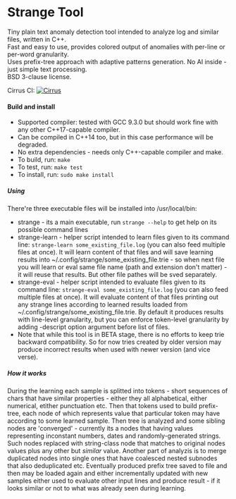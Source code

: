 # Strange Tool
Tiny plain text anomaly detection tool intended to analyze log and similar files, written in C++.<br>
Fast and easy to use, provides colored output of anomalies with per-line or per-word granularity.<br>
Uses prefix-tree approach with adaptive patterns generation. No AI inside - just simple text processing.<br>
BSD 3-clause license.<br>

Cirrus CI: [![Cirrus](https://api.cirrus-ci.com/github/strangeCamel/strange.svg)](https://cirrus-ci.com/github/strangeCamel/strange)


#### Build and install
 * Supported compiler: tested with GCC 9.3.0 but should work fine with any other C++17-capable compiler.
 * Can be compiled in C++14 too, but in this case performance will be degraded.
 * No extra dependencies - needs only C++-capable compiler and make.
 * To build, run: `make`
 * To test, run: `make test`
 * To install, run: `sudo make install`

##### Using
 There're three executable files will be installed into /usr/local/bin:
 * strange - its a main executable, run `strange --help` to get help on its possible command lines
 * strange-learn - helper script intended to learn files given to its command line: `strange-learn some_existing_file.log`
 (you can also feed multiple files at once). It will learn content of that files and will save learning results into ~/.config/strange/some_existing_file.trie - so when next file you will learn or eval same file name (path and extension don't matter) - it will reuse that results. But other file pathes will be sved separately.
 * strange-eval - helper script intended to evaluate files given to its command line: `strange-eval some_existing_file.log`
 (you can also feed multiple files at once). It will evaluate content of that files printing out any strange lines according to learned results loaded from ~/.config/strange/some_existing_file.trie. By default it produces results with line-level granularity, but you can enforce token-level granularity by adding -descript option argument before list of files.
 * Note that while this tool is in BETA stage, there is no efforts to keep trie backward compatibility. So for now tries created by older version may produce incorrect results when used with newer version (and vice verse).

##### How it works
During the learning each sample is splitted into tokens - short sequences of chars that have similar properties - either they all alphabetical, either numerical, etither punctuation etc.
Then that tokens used to build prefix-tree, each node of which represents value that particular token may have according to some learned sample.
Then tree is analyzed and some sibling nodes are 'converged' - currently its a nodes that having values representing inconstant numbers, dates and randomly-generated strings. Such nodes replaced with string-class node that matches to original nodes values plus any other but _similar_ value.
Another part of analyzis is to merge duplicated nodes into single ones that have coalesced nested subnodes that also deduplicated etc.
Eventually produced prefix tree saved to file and then may be loaded again and either incrementally updated with new samples either used to evaluate other input lines and produce result - if it looks similar or not to what was already seen during learning.
